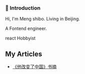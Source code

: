 ### 🙋 Introduction

Hi, I'm Meng shibo. Living in Beijing.

A Fontend engineer.

react Hobbyist




## My Articles

- [《他改变了中国》书摘 ](https://github.com/exposir/blog/issues/41)




